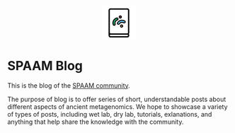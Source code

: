 
#

<p align="center">

<img src="https://raw.githubusercontent.com/SPAAM-community/spaam-blog/main/_media/spaam-blog_logo.svg" width=15%>

<p/>

# SPAAM Blog

This is the blog of the [SPAAM community](https://spaam-community.github.io/).

The purpose of blog is to offer series of short, understandable posts about different aspects of ancient metagenomics. We hope to showcase a variety of types of posts, including wet lab, dry lab, tutorials, exlanations, and anything that help share the knowledge with the community.

